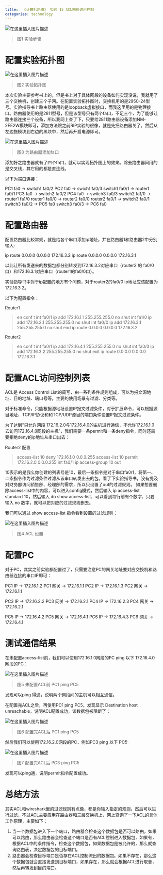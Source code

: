 ```yaml
---
title:  《计算机网络》 实验 15 ACL网络访问控制
categories: technology
---
```


![在这里插入图片描述](https://img-blog.csdnimg.cn/60e2118d77c84f8686f94289a828d1c1.png?x-oss-process=image/watermark,type_d3F5LXplbmhlaQ,shadow_50,text_Q1NETiBA5aSp5LiLNTkxMg==,size_20,color_FFFFFF,t_70,g_se,x_16)
 
> 图1 实验步骤

# 配置实验拓扑图

![在这里插入图片描述](https://img-blog.csdnimg.cn/348d322d71d24aa0bba2d877124c430a.png?x-oss-process=image/watermark,type_d3F5LXplbmhlaQ,shadow_50,text_Q1NETiBA5aSp5LiLNTkxMg==,size_20,color_FFFFFF,t_70,g_se,x_16)
 
> 图2 实验拓扑图

本次实验主要参考书上的，但是书上对于具体网段的设备如何实现没说，我就用了三个交换机，创建三个子网。在配置实验拓扑图时，交换机用的是2950-24型号。实验指导书上路由器使用的是loopback虚拟接口，而我这里用的是物理接口。路由器使用的是2811型号，但是该型号只有两个fa口，不足三个，为了能够让路由器连接三个设备，所以我网上查了下，只要给2811路由器设备添加NM-2FE2W模块即可，添加方法跟之前RIP实验的很像，就是先把路由器关了，然后从左边拖模块到右边的黑块中，然后再开启电源即可。

![在这里插入图片描述](https://img-blog.csdnimg.cn/8bc9cc990eb04ac1bf36e14849564bc0.gif)
 
> 图3 为路由器添加fa口

添加好之路由器就有了四个fa口，就可以实现拓扑图上的效果。除去路由器间用的是交叉线，其它用的都是直连线。

以下为端口连接：

PC1 fa0 -> switch1 fa0/2
PC2 fa0 -> swich1 fa0/3
switch1 fa0/1 -> router1 fa0/1
PC3 fa0 -> switch2 fa0/2
PC4 fa0 -> switch3 fa0/3
switch2 fa1/0 -> router1 fa1/0
router1 fa0/0 -> router2 fa0/0
router2 fa0/1 -> switch3 fa0/1
switch3 fa0/2 -> PC5 fa0
switch3 fa0/3 -> PC6 fa0

# 配置路由器

配置路由器比较常规，就是给各个串口添加ip地址，并在路由器1和路由器2中分别输入:

ip route 0.0.0.0 0.0.0.0 172.16.3.2
ip route 0.0.0.0 0.0.0.0 172.16.3.1

以此让所有发送来的数据包都分别转发到172.16.3.2对应串口（router2 的 fa0/0口）和172.16.3.1对应串口（router1的fa0/0口）。

实验指导书中对于ip配置的地方有个问题，对于router2的fa0/0 ip地址应该配置为172.16.3.2。


以下为配置指令：

Router1
> en
> conf t
> int fa0/1
> ip add 172.16.1.1 255.255.255.0
> no shut
> int fa1/0
> ip add 172.16.2.1 255.255.255.0
> no shut
> int fa0/0
> ip add 172.16.3.1 255.255.255.0
> no shut
> end
> ip route 0.0.0.0 0.0.0.0 172.16.3.2

Router2
> en
> conf t
> int fa0/1
> ip add 172.16.4.1 255.255.255.0
> no shut
> int fa0/0
> ip add 172.16.3.2 255.255.255.0
> no shut
> exit
> ip route 0.0.0.0 0.0.0.0 172.16.3.1

# 配置ACL访问控制列表

ACL是 Access Control List的简写，由一系列条件规则组成，可以为报文源地址、目的地址、端口号等，主要的使用场景有过滤、分类等。

对于标准命令，只能根据源地址设置IP报文过滤条件，对于扩展命令，可以根据源目地址、TCP/IP协议和和TCP/UDP源目的端口条件设置IP报文过滤条件。

为了达到“只允许网段 172.16.2.0与172.16.4.0的主机进行通信，不允许172.16.1.0去访问172.16.4.0网段的主机”，我们需要一条permit和一条deny指令，同时还需要拒绝deny的ip地址从串口出去：

Router2 配置
> access-list 10 deny 172.16.1.0 0.0.0.255
> access-list 10 permit 172.16.2.0 0.0.0.255
> int fa0/1
> ip access-group 10 out
>

10表示的是我么你创建的列表号是10，最后一条指令是对于串口fa0/1，将第一、二条指令作为过滤条件过滤从该串口转发出去的包。看了下实验指导书，没有提及对财务部访问销售部、经理部的需求，所以只设置了out的过滤规则。
如果想要删除access-list中的内容，可以进入config模式，然后输入 ip access-list standard 10，然后输入 do show access-list，可以看到每行前有个数字，只要输入 no 数字，就可以把对应的过滤规则删去。

我们可以通过 show access-list 指令看到设置的过滤规则：

![在这里插入图片描述](https://img-blog.csdnimg.cn/5a558265047549c191055d54c04f329e.png?x-oss-process=image/watermark,type_d3F5LXplbmhlaQ,shadow_50,text_Q1NETiBA5aSp5LiLNTkxMg==,size_20,color_FFFFFF,t_70,g_se,x_16)
 
> 图4 ACL 设置

# 配置PC

对于PC，其实之前实验都配置过了，只需要注意PC的网关地址要对应交换机和路由器连接的串口IP即可：

PC1 IP -> 172.16.1.2
PC1 网关 -> 172.16.1.1
PC2 IP -> 172.16.1.3
PC2 网关 -> 172.16.1.1

PC3 IP -> 172.16.2.2
PC3 网关 -> 172.16.2.1
PC4 IP -> 172.16.2.3
PC4 网关 -> 172.16.2.1

PC5 IP -> 172.16.4.2
PC5 网关 -> 172.16.4.1
PC6 IP -> 172.16.4.3
PC6 网关 -> 172.16.4.1

# 测试通信结果

在未配置access-list前，我们可以使用172.16.1.0网段的PC ping 以下 172.16.4.0网段的PC：

![在这里插入图片描述](https://img-blog.csdnimg.cn/23f43f5bd7f14e88b052e3b8b64188a6.png?x-oss-process=image/watermark,type_d3F5LXplbmhlaQ,shadow_50,text_Q1NETiBA5aSp5LiLNTkxMg==,size_20,color_FFFFFF,t_70,g_se,x_16)
 
> 图5 未配置ACL前 PC1 ping PC5


发现可以ping 得通，说明两个网段间的主机可以相互通信。

在配置完ACL之后，再使用PC1 ping PC5，发现显示 Destination host unreachable，说明ACL配置成功，该数据包被阻断了：
 
 ![在这里插入图片描述](https://img-blog.csdnimg.cn/a48f4cdbec74410385e7c08ad13b07f3.png?x-oss-process=image/watermark,type_d3F5LXplbmhlaQ,shadow_50,text_Q1NETiBA5aSp5LiLNTkxMg==,size_20,color_FFFFFF,t_70,g_se,x_16)
 
> 图6 配置完ACL后 PC1 ping PC5

然后我们可以使用172.16.2.0网段的PC，例如PC3 ping 以下 PC5:

![在这里插入图片描述](https://img-blog.csdnimg.cn/5afaedf8da0d46ec866215c07abbfe48.png?x-oss-process=image/watermark,type_d3F5LXplbmhlaQ,shadow_50,text_Q1NETiBA5aSp5LiLNTkxMg==,size_20,color_FFFFFF,t_70,g_se,x_16)
 
> 图7 配置完ACL后 PC3 ping PC5

发现可以ping通，说明permit指令配置成功。

# 总结方法

其实ACL和wireshark里的过滤规则有点像，都是你输入指定的规则，然后可以进行过滤，不过ACL主要应用在路由器和三层交换机上，网上查询了一下ACL的具体工作原理，主要如下：

1. 当一个数据包进入下一个端口，路由器会检查这个数据包是否可以路由，如果可以路由，那么路由器会检查这个端口是否有ACL控制进入数据包，如果有，根据ACL中的条件指令，检查这个数据包，如果数据包是被允许的，那么就查询路由表，决定数据包的目标端口。
2. 路由器会检查目标端口是否存在ACL控制流出的数据包。如果不存在，那么这个数据包就会直接发送到目标端口，如果存在，那么就会根据ACL进行取舍，然后再转发到目的端口。

